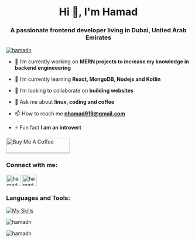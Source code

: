<h1 align="center">Hi 👋, I'm Hamad</h1>
<h3 align="center">A passionate frontend developer living in Dubai, United Arab Emirates</h3>

<p align="left"> <a href="https://github.com/ryo-ma/github-profile-trophy"><img src="https://github-profile-trophy.vercel.app/?username=hamadn" alt="hamadn" /></a> </p>

- 🔭 I’m currently working on **MERN projects to increase my knowledge in backend engineeering**

- 🌱 I’m currently learning **React, MongoDB, Nodejs and Kotlin**

- 👯 I’m looking to collaborate on **building websites**

- 💬 Ask me about **linux, coding and coffee**

- 📫 How to reach me **nhamad919@gmail.com**

- ⚡ Fun fact **I am an introvert**

<a href="https://www.buymeacoffee.com/hamadnx" target="_blank"><img src="https://www.buymeacoffee.com/assets/img/custom_images/orange_img.png" alt="Buy Me A Coffee" style="height: 41px !important;width: 174px !important;box-shadow: 0px 3px 2px 0px rgba(190, 190, 190, 0.5) !important;-webkit-box-shadow: 0px 3px 2px 0px rgba(190, 190, 190, 0.5) !important;" ></a>

<h3 align="left">Connect with me:</h3>
<p align="left">
<a href="https://dev.to/hamad noor" target="blank"><img align="center" src="https://raw.githubusercontent.com/rahuldkjain/github-profile-readme-generator/master/src/images/icons/Social/devto.svg" alt="hamad noor" height="30" width="40" /></a>
<a href="https://linkedin.com/in/hamad noor" target="blank"><img align="center" src="https://raw.githubusercontent.com/rahuldkjain/github-profile-readme-generator/master/src/images/icons/Social/linked-in-alt.svg" alt="hamad noor" height="30" width="40" /></a>
</p>

<h3 align="left">Languages and Tools:</h3>

[![My Skills](https://skillicons.dev/icons?i=js,html,css,react,rust,appwrite,docker,linux,mongodb,sass,tailwind,python,figma,neovim,unity)](https://skillicons.dev)

<p><img align="center" src="https://github-readme-stats.vercel.app/api/top-langs?username=hamadn&show_icons=true&theme=tokyonight&locale=en&layout=compact" alt="hamadn" /></p>

<p><img align="center" src="https://github-readme-streak-stats.herokuapp.com/?user=hamadn&theme=dark" alt="hamadn" /></p>

